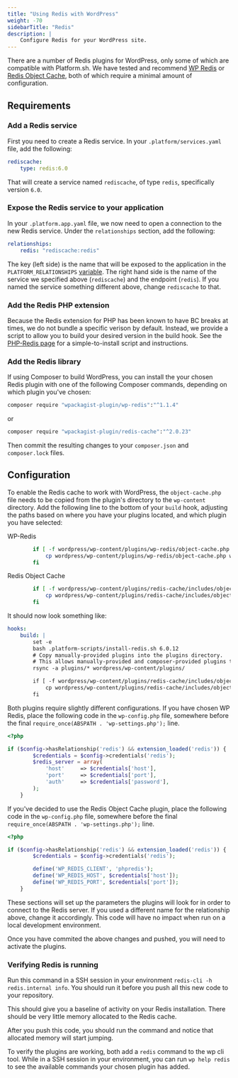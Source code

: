 ```yaml
---
title: "Using Redis with WordPress"
weight: -70
sidebarTitle: "Redis"
description: |
    Configure Redis for your WordPress site.
---
```


There are a number of Redis plugins for WordPress, only some of which are compatible with Platform.sh.  We have tested and recommend [WP Redis](https://wordpress.org/plugins/wp-redis/) or [Redis Object Cache](https://wordpress.org/plugins/redis-cache/), both of which require a minimal amount of configuration.

## Requirements

### Add a Redis service

First you need to create a Redis service.  In your `.platform/services.yaml` file, add the following:

```yaml
rediscache:
    type: redis:6.0
```

That will create a service named `rediscache`, of type `redis`, specifically version `6.0`.

### Expose the Redis service to your application

In your `.platform.app.yaml` file, we now need to open a connection to the new Redis service.  Under the `relationships` section, add the following:

```yaml
relationships:
    redis: "rediscache:redis"
```

The key (left side) is the name that will be exposed to the application in the `PLATFORM_RELATIONSHIPS` [variable](/development/variables.md).  The right hand side is the name of the service we specified above (`rediscache`) and the endpoint (`redis`).  If you named the service something different above, change `rediscache` to that.

### Add the Redis PHP extension

Because the Redis extension for PHP has been known to have BC breaks at times, we do not bundle a specific verison by default.  Instead, we provide a script to allow you to build your desired version in the build hook.  See the [PHP-Redis page](/languages/php/redis.md) for a simple-to-install script and instructions.

### Add the Redis library

If using Composer to build WordPress, you can install the your chosen Redis plugin with one of the following Composer commands, depending on which plugin you've chosen:

```bash
composer require "wpackagist-plugin/wp-redis":"^1.1.4" 
```
or
```bash
composer require "wpackagist-plugin/redis-cache":"^2.0.23" 
```

Then commit the resulting changes to your `composer.json` and `composer.lock` files.

## Configuration

To enable the Redis cache to work with WordPress, the `object-cache.php` file needs to be copied from the plugin's directory to the `wp-content` directory.  Add the following line to the bottom of your `build` hook, adjusting the paths based on where you have your plugins located, and which plugin you have selected:

WP-Redis
```bash
        if [ -f wordpress/wp-content/plugins/wp-redis/object-cache.php ]; then
            cp wordpress/wp-content/plugins/wp-redis/object-cache.php wordpress/wp-content/object-cache.php
        fi
```
Redis Object Cache
```bash
        if [ -f wordpress/wp-content/plugins/redis-cache/includes/object-cache.php ]; then
            cp wordpress/wp-content/plugins/redis-cache/includes/object-cache.php wordpress/wp-content/object-cache.php
        fi
```

It should now look something like:

```yaml
hooks:
    build: |
        set -e
        bash .platform-scripts/install-redis.sh 6.0.12
        # Copy manually-provided plugins into the plugins directory.
        # This allows manually-provided and composer-provided plugins to coexist.
        rsync -a plugins/* wordpress/wp-content/plugins/

        if [ -f wordpress/wp-content/plugins/redis-cache/includes/object-cache.php ]; then
            cp wordpress/wp-content/plugins/redis-cache/includes/object-cache.php wordpress/wp-content/object-cache.php
        fi
```

Both plugins require slightly different configurations. If you have chosen WP Redis, place the following code in the `wp-config.php` file, somewhere before the final `require_once(ABSPATH . 'wp-settings.php');` line.

```php
<?php

if ($config->hasRelationship('redis') && extension_loaded('redis')) {
		$credentials = $config->credentials('redis');
		$redis_server = array(
			'host'     => $credentials['host'],
			'port'     => $credentials['port'],
			'auth'     => $credentials['password'],
		);
	}
```

If you've decided to use the Redis Object Cache plugin, place the following code in the `wp-config.php` file, somewhere before the final `require_once(ABSPATH . 'wp-settings.php');` line.

```php
<?php

if ($config->hasRelationship('redis') && extension_loaded('redis')) {
		$credentials = $config->credentials('redis');

		define('WP_REDIS_CLIENT', 'phpredis');
		define('WP_REDIS_HOST', $credentials['host']);
		define('WP_REDIS_PORT', $credentials['port']);
	}
```

These sections will set up the parameters the plugins will look for in order to connect to the Redis server.  If you used a different name for the relationship above, change it accordingly.  This code will have no impact when run on a local development environment.

Once you have commited the above changes and pushed, you will need to activate the plugins.

### Verifying Redis is running

Run this command in a SSH session in your environment `redis-cli -h redis.internal info`. You should run it before you push all this new code to your repository.

This should give you a baseline of activity on your Redis installation. There should be very little memory allocated to the Redis cache.

After you push this code, you should run the command and notice that allocated memory will start jumping.

To verify the plugins are working, both add a `redis` command to the wp cli tool. While in a SSH session in your environment, you can run `wp help redis` to see the available commands your chosen plugin has added.  
